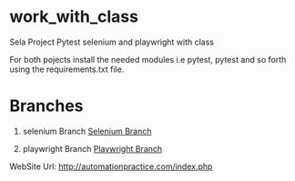 # work_with_class
Sela Project Pytest selenium and playwright with class

For both pojects install the needed modules i.e pytest, pytest and so forth using the requirements.txt file.

# Branches
1) selenium Branch  [Selenium Branch](https://github.com/DayanShay/work_with_class/tree/selenium)

2) playwright Branch  [Playwright Branch](https://github.com/DayanShay/work_with_class/tree/playwright)

WebSite Url:
http://automationpractice.com/index.php

